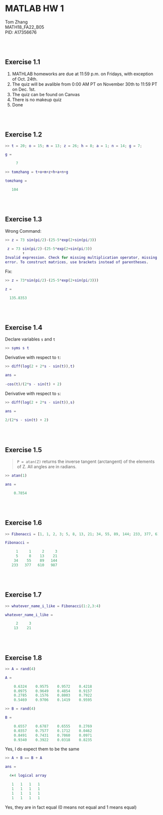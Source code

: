# MATLAB HW 1

Tom Zhang  
MATH18_FA22_B05  
PID: A17356676

<br/><br/>

## Exercise 1.1

1. MATHLAB homeworks are due at 11:59 p.m. on Fridays, with exception of Oct. 24th.
2. The quiz will be avalible from 0:00 AM PT on November 30th to 11:59 PT on Dec. 1st.
3. The quiz can be found on Canvas
4. There is no makeup quiz
5. Done

<br/><br/>

## Exercise 1.2

```Matlab
>> t = 20; o = 15; m = 13; z = 26; h = 8; a = 1; n = 14; g = 7;

g =

     7
```

```Matlab
>> tomzhang = t+o+m+z+h+a+n+g

tomzhang =

   104
```

<br/><br/>

## Exercise 1.3

Wrong Command:
```Matlab
>> z = 73 sin(pi/2)-(25-5*exp(2+sin(pi/3))

 z = 73 sin(pi/2)-(25-5*exp(2+sin(pi/3))
        ↑
Invalid expression. Check for missing multiplication operator, missing or unbalanced delimiters, or other syntax
error. To construct matrices, use brackets instead of parentheses.
```

Fix:

```Matlab
>> z = 73*sin(pi/2)-(25-5*exp(2+sin(pi/3)))

z =

  135.8353
```

<br/><br/>

## Exercise 1.4

Declare variables `s` and `t`
```Matlab
>> syms s t
```

Derivative with respect to `t`:
```Matlab
>> diff(log(2 + 2*s - sin(t)),t)

ans =
 
-cos(t)/(2*s - sin(t) + 2)
```

Derivative with respect to `s`:
```Matlab
>> diff(log(2 + 2*s - sin(t)),s)

ans =
 
2/(2*s - sin(t) + 2)
```

<br/><br/>

## Exercise 1.5

> `P = atan(Z)` returns the inverse tangent (arctangent) of the elements of Z. All angles are in radians.

``` Matlab
>> atan(1)

ans =

    0.7854
```

<br/><br/>

## Exercise 1.6

```Matlab
>> Fibonacci = [1, 1, 2, 3; 5, 8, 13, 21; 34, 55, 89, 144; 233, 377, 610, 987]

Fibonacci =

     1     1     2     3
     5     8    13    21
    34    55    89   144
   233   377   610   987
```

<br/><br/>

## Exercise 1.7

```Matlab
>> whatever_name_i_like = Fibonacci(1:2,3:4)

whatever_name_i_like =

     2     3
    13    21
```

<br/><br/>

## Exercise 1.8

``` Matlab
>> A = rand(4)

A =

    0.6324    0.9575    0.9572    0.4218
    0.0975    0.9649    0.4854    0.9157
    0.2785    0.1576    0.8003    0.7922
    0.5469    0.9706    0.1419    0.9595
```
``` Matlab
>> B = rand(4)

B =

    0.6557    0.6787    0.6555    0.2769
    0.0357    0.7577    0.1712    0.0462
    0.8491    0.7431    0.7060    0.0971
    0.9340    0.3922    0.0318    0.8235
```

Yes, I do expect them to be the same
``` Matlab
>> A + B == B + A

ans =

  4×4 logical array

   1   1   1   1
   1   1   1   1
   1   1   1   1
   1   1   1   1
```

Yes, they are in fact equal (0 means not equal and 1 means equal)
